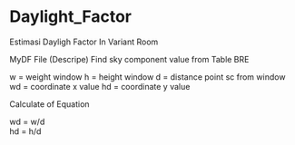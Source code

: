 # Daylight_Factor
Estimasi Dayligh Factor In Variant Room

MyDF File (Descripe)
Find sky component value from Table BRE

w = weight window
h = height window
d = distance point sc from window
wd = coordinate x value
hd = coordinate y value

Calculate of Equation

   wd = w/d    
   hd = h/d   
